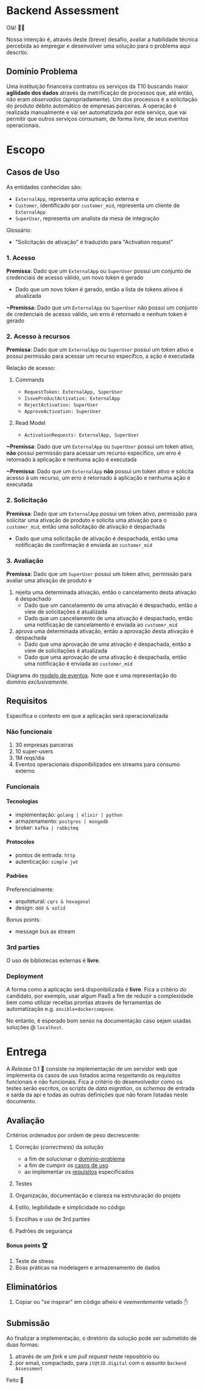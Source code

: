 # Backend Assessment

Olá! 🖖🏽

Nossa intenção é, através deste (breve) desafio, avaliar a habilidade técnica percebida ao empregar e desenvolver uma solução para o problema aqui descrito.

## Domínio Problema

Uma instituição financeira contratou os serviços da T10 buscando maior **agilidade dos dados** através da metrificação de processos que, até então, não eram _observados_ (apropriadamente). Um dos processos é a solicitação do produto débito automático de empresas parceiras.
A operação é realizada manualmente e vai ser automatizada por este serviço, que vai permitir que outros serviços consumam, de forma livre, de seus eventos operacionais.

# Escopo

## Casos de Uso

As entidades conhecidas são:

- `ExternalApp`, representa uma aplicação externa e
- `Customer`, identificado por `customer_mid`, representa um cliente de `ExternalApp`
- `SuperUser`, representa um analista da mesa de integração

Glossário:

- "Solicitação de ativação" é traduzido para "Activation request"

### 1. Acesso

**Premissa**: Dado que um `ExternalApp` ou `SuperUser` possui um conjunto de credenciais de acesso válido, um novo token é gerado

- Dado que um novo token é gerado, então a lista de tokens ativos é atualizada

**~Premissa**: Dado que um `ExternalApp` ou `SuperUser` não possui um conjunto de credenciais de acesso válido, um erro é retornado e nenhum token é gerado

### 2. Acesso à recursos

**Premissa**: Dado que um `ExternalApp` ou `SuperUser` possui um token ativo e possui permissão para acessar um recurso específico, a ação é executada

Relação de acesso:

1. Commands

   - `RequestToken: ExternalApp, SuperUser`
   - `IssueProductActivation: ExternalApp`
   - `RejectActivation: SuperUser`
   - `ApproveActivation: SuperUser`

1. Read Model
   - `ActivationRequests: ExternalApp, SuperUser`

**~Premissa**: Dado que um `ExternalApp` ou `SuperUser` possui um token ativo, **não** possui permissão para acessar um recurso específico, um erro é retornado à aplicação e nenhuma ação é executada

**~Premissa**: Dado que um `ExternalApp` **não** possui um token ativo e solicita acesso à um recurso, um erro é retornado à aplicação e nenhuma ação é executada

### 2. Solicitação

**Premissa**: Dado que um `ExternalApp` possui um token ativo, permissão para solicitar uma ativação de produto e solicita uma ativação para o `customer_mid`, então uma solicitação de ativação é despachada

- Dado que uma solicitação de ativação é despachada, então uma notificação de confirmação é enviada ao `customer_mid`

### 3. Avaliação

**Premissa**: Dado que um `SuperUser` possui um token ativo, permissão para avaliar uma ativação de produto e

1. rejeita uma determinada ativação, então o cancelamento desta ativação é despachado
   - Dado que um cancelamento de uma ativação é despachado, então a view de solicitações é atualizada
   - Dado que um cancelamento de uma ativação é despachado, então uma notificação de cancelamento é enviada ao `customer_mid`
1. aprova uma determinada ativação, então a aprovação desta ativação é despachada
   - Dado que uma aprovação de uma ativação é despachada, então a view de solicitações é atualizada
   - Dado que uma aprovação de uma ativação é despachada, então uma notificação é enviada ao `customer_mid`

Diagrama do [modelo de eventos](img/model.jpg). Note que é uma representação do domínio _exclusivamente_.

## Requisitos

Especifica o contexto em que a aplicação será operacionalizada

### Não funcionais

1. 30 empresas parceiras
1. 10 super-users
1. 1M reqs/dia
1. Eventos operacionais disponibilizados em streams para consumo externo

### Funcionais

#### Tecnologias

- implementação: `golang | elixir | python`
- armazenamento: `postgres | mongodb`
- broker: `kafka | rabbitmq`

#### Protocolos

- pontos de entrada: `http`
- autenticação: `simple jwt`

#### Padrões

Preferencialmente:

- arquitetural: `cqrs & hexagonal`
- design: `ddd & solid`

Bonus points:

- message bus as stream

### 3rd parties

O uso de bibliotecas externas é **livre**.

### Deployment

A forma como a aplicação será disponibilizada é **livre**. Fica a critério do candidato, por exemplo, usar algum PaaS a fim de reduzir a complexidade bem como utilizar receitas prontas através de ferramentas de automatização e.g. `ansible+dockercompose`.

No entanto, é esperado bom senso na documentação caso sejam usadas soluções @ `localhost`.

# Entrega

A _Release_ 0.1 🚀 consiste na implementação de um servidor web que implementa os casos de uso listados acima respeitando os requisitos funcionais e não funcionais. Fica a critério do desenvolvedor como os testes serão escritos, os scripts de _data migration_, os _schemas_ de entrada e saída da api e todas as outras definições que não foram listadas neste documento.

## Avaliação

Critérios ordenados por ordem de peso decrescente:

1. Correção (_correctness_) da solução

   - a fim de solucionar o [domínio-problema](#domínio-problema)
   - a fim de cumprir os [casos de uso](#casos-de-uso)
   - ao implementar os [requisitos](#requisitos) especificados

1. Testes
1. Organização, documentação e clareza na estruturação do projeto
1. Estilo, legibilidade e simplicidade no código
1. Escolhas e uso de 3rd parties
1. Padrões de segurança

#### Bonus points 🏆

1. Teste de stress
1. Boas práticas na modelagem e armazenamento de dados

## Eliminatórios

1. Copiar ou "se inspirar" em código alheio é _veementemente_ vetado ✋

## Submissão

Ao finalizar a implementação, o diretório da solução pode ser submetido de duas formas:

1. através de um _fork_ e um _pull request_ neste repositório ou
1. por email, compactado, para `it@t10.digital` com o assunto `Backend Assessment`

Feito 🤘
